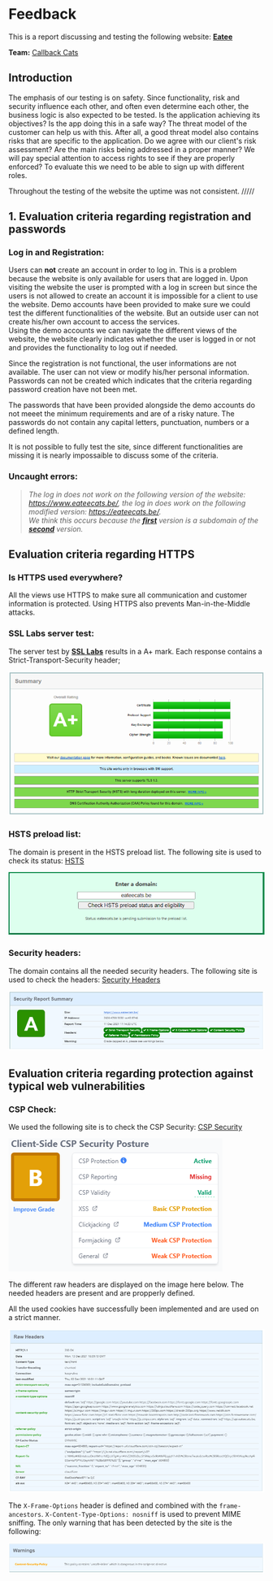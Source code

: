 # Feedback

This is a report discussing and testing the following website: **[Eatee](https://www.eateecats.be/)**

**Team:** [Callback Cats](https://github.com/EHB-TI/web-app-callback-cats)

## Introduction

The emphasis of our testing is on safety. Since functionality, risk and security influence each other, and often even determine each other, the business logic is also expected to be tested. Is the application achieving its objectives? Is the app doing this in a safe way? The threat model of the customer can help us with this. After all, a good threat model also contains risks that are specific to the application. Do we agree with our client's risk assessment? Are the main risks being addressed in a proper manner? We will pay special attention to access rights to see if they are properly enforced? To evaluate this we need to be able to sign up with different roles.

Throughout the testing of the website the uptime was not consistent. /////

## 1. Evaluation criteria regarding registration and passwords

### **Log in and Registration:**

Users can **not** create an account in order to log in. This is a problem because the website is only available for users that are logged in. Upon visiting the website the user is prompted with a log in screen but since the users is not allowed to create an account it is impossible for a client to use the website. Demo accounts have been provided to make sure we could test the different functionalities of the website. But an outside user can not create his/her own account to access the services.  
Using the demo accounts we can navigate the different views of the website, the website clearly indicates whether the user is logged in or not and provides the functionality to log out if needed.

Since the registration is not functional, the user informations are not available. The user can not view or modify his/her personal information. Passwords can not be created which indicates that the criteria regarding password creation have not been met.

The passwords that have been provided alongside the demo accounts do not meeet the minimum requirements and are of a risky nature. The passwords do not contain any capital letters, punctuation, numbers or a defined length.

It is not possible to fully test the site, since different functionalities are missing it is nearly impossaible to discuss some of the criteria. 

### **Uncaught errors:**

> _The log in does not work on the following version of the website: https://www.eateecats.be/, the log in does work on the following modified version: https://eateecats.be/.  
> We think this occurs because the **[first](https://www.eateecats.be/)** version is a subdomain of the **[second](https://eateecats.be/)** version._

## Evaluation criteria regarding HTTPS

### **Is HTTPS used everywhere?**

All the views use HTTPS to make sure all communication and customer information is protected. Using HTTPS also prevents Man-in-the-Middle attacks.

### **SSL Labs server test:**

The server test by **[SSL Labs](https://www.ssllabs.com/ssltest/index.html)** results in a A+ mark. Each response contains a Strict-Transport-Security header;

![SSL Labs Mark](Images/SSL_Labs_Callback_Cats.PNG)


### **HSTS preload list:**

The domain is present in the HSTS preload list. The following site is used to check its status: [HSTS](https://hstspreload.org/)

![HSTS](Images/HSTS_Callback_Cats.PNG)


### **Security headers:**

The domain contains all the needed security headers. The following site is used to check the headers: [Security Headers](https://securityheaders.com/)

![Security Headers](Images/Headers_Callback_Cats.PNG)


## Evaluation criteria regarding protection against typical web vulnerabilities

### **CSP Check:**
We used the following site is to check the CSP Security: [CSP Security](https://cspscanner.com/)

![Security Headers Warning](Images/CSP_Callback_Cats.PNG)

The different raw headers are displayed on the image here below. The needed headers are present and are propperly defined.

All the used cookies have successfully been implemented and are used on a strict manner.

![Security Headers Warning](Images/Raw_Headers_Callback_Cats.PNG)

The `X-Frame-Options` header is defined and combined with the `frame-ancestors`. `X-Content-Type-Options: nosniff` is used to prevent MIME sniffing. 
The only warning that has been detected by the site is the following:

![Security Headers Warning](Images/Headers_Warning_Callback_Cats.PNG)
